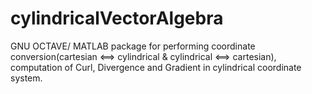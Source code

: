 # cylindricalVectorAlgebra
GNU OCTAVE/ MATLAB package for performing coordinate conversion(cartesian &lt;==> cylindrical &amp; cylindrical &lt;==> cartesian), computation of Curl, Divergence and Gradient in cylindrical coordinate system.
